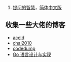 
1. [提问的智慧](https://github.com/ryanhanwu/How-To-Ask-Questions-The-Smart-Way)，[简体中文版](https://github.com/ryanhanwu/How-To-Ask-Questions-The-Smart-Way/blob/master/README-zh_CN.md)


## 收集一些大佬的博客

- [aceld](https://github.com/aceld/golang)
- [chai2010](https://github.com/chai2010/go-ast-book)
- [codedump](https://www.codedump.info/)
- [Go 语言设计与实现](https://draveness.me/golang/)